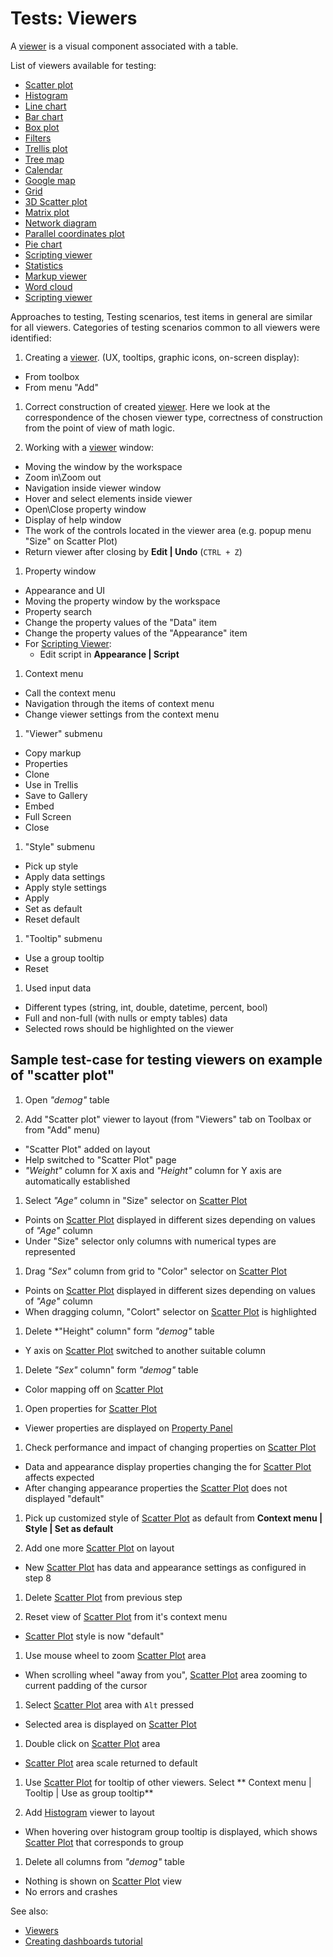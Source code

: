 <!-- TITLE: Tests: Viewers -->
<!-- SUBTITLE: -->

# Tests: Viewers

A [viewer](../viewers.md) is a visual component associated with a table.

List of viewers available for testing:

* [Scatter plot](../visualize/viewers/scatter-plot.md)
* [Histogram](../visualize/viewers/shistogram.md)
* [Line chart](../visualize/viewers/sline-chart.md)
* [Bar chart](../visualize/viewers/sbar-chart.md)
* [Box plot](../visualize/viewers/sbox-plot.md)
* [Filters](../visualize/viewers/sfilters.md)
* [Trellis plot](../visualize/viewers/strellis-plot.md)
* [Tree map](../visualize/viewers/stree-map.md)
* [Calendar](../visualize/viewers/scalendar.md)
* [Google map](../visualize/viewers/sgoogle-map.md)
* [Grid](../visualize/viewers/sgrid.md)
* [3D Scatter plot](../visualize/viewers/3d-scatter-plot.md)
* [Matrix plot](../visualize/viewers/smatrix-plot.md)
* [Network diagram](../visualize/viewers/snetwork-diagram.md)
* [Parallel coordinates plot](../visualize/viewers/spc-plot.md)
* [Pie chart](../visualize/viewers/spie-chart.md)
* [Scripting viewer](../visualize/viewers/scripting-viewer.md)
* [Statistics](../visualize/viewers/sstatistics.md)
* [Markup viewer](../visualize/viewers/smarkup-viewer.md)
* [Word cloud](../visualize/viewers/sword-cloud.md)
* [Scripting viewer](../visualize/viewers/scripting-viewer.md)

Approaches to testing, Testing scenarios, test items in general are similar for all viewers. Categories of testing
scenarios common to all viewers were identified:

1. Creating a [viewer](../viewers.md). (UX, tooltips, graphic icons, on-screen display):

* From toolbox
* From menu "Add"

1. Correct construction of created [viewer](../viewers.md). Here we look at the correspondence of the chosen viewer
   type, correctness of construction from the point of view of math logic.

1. Working with a [viewer](../viewers.md) window:

* Moving the window by the workspace
* Zoom in\Zoom out
* Navigation inside viewer window
* Hover and select elements inside viewer
* Open\Close property window
* Display of help window
* The work of the controls located in the viewer area (e.g. popup menu "Size" on Scatter Plot)
* Return viewer after closing by **Edit | Undo** (```CTRL + Z```)

1. Property window

* Appearance and UI
* Moving the property window by the workspace
* Property search
* Change the property values of the "Data" item
* Change the property values of the "Appearance" item
* For [Scripting Viewer](../visualize/viewers/scripting-viewer.md):
  * Edit script in **Appearance | Script**

1. Context menu

* Call the context menu
* Navigation through the items of context menu
* Change viewer settings from the context menu

1. "Viewer" submenu

* Copy markup
* Properties
* Clone
* Use in Trellis
* Save to Gallery
* Embed
* Full Screen
* Close

1. "Style" submenu

* Pick up style
* Apply data settings
* Apply style settings
* Apply
* Set as default
* Reset default

1. "Tooltip" submenu

* Use a group tooltip
* Reset

1. Used input data

* Different types  (string, int, double, datetime, percent, bool)
* Full and non-full (with nulls or empty tables) data
* Selected rows should be highlighted on the viewer

## Sample test-case for testing viewers on example of "scatter plot"

1. Open *"demog"* table

1. Add "Scatter plot" viewer to layout (from "Viewers" tab on Toolbax or from "Add" menu)

* "Scatter Plot" added on layout
* Help switched to "Scatter Plot" page
* *"Weight"* column for X axis and *"Height"* column for Y axis are automatically established

1. Select *"Age"* column in "Size" selector on [Scatter Plot](../visualize/viewers/scatter-plot.md)

* Points on [Scatter Plot](../visualize/viewers/scatter-plot.md) displayed in different sizes depending on values
  ​​of *"Age"* column
* Under "Size" selector only columns with numerical types are represented

1. Drag *"Sex"* column from grid to "Color" selector on [Scatter Plot](../visualize/viewers/scatter-plot.md)

* Points on [Scatter Plot](../visualize/viewers/scatter-plot.md) displayed in different sizes depending on values
  ​​of *"Age"* column
* When dragging column, "Colort" selector on [Scatter Plot](../visualize/viewers/scatter-plot.md)
  is highlighted

1. Delete *"Height" column" form *"demog"* table

* Y axis on [Scatter Plot](../visualize/viewers/scatter-plot.md) switched to another suitable column

1. Delete *"Sex"* column" form *"demog"* table

* Color mapping off on [Scatter Plot](../visualize/viewers/scatter-plot.md)

1. Open properties for [Scatter Plot](../visualize/viewers/scatter-plot.md)

* Viewer properties are displayed on [Property Panel](../../overview/navigation.md#properties)

1. Check performance and impact of changing properties on [Scatter Plot](../visualize/viewers/scatter-plot.md)

* Data and appearance display properties changing the for  [Scatter Plot](../visualize/viewers/scatter-plot.md) affects
  expected
* After changing appearance properties the [Scatter Plot](../visualize/viewers/scatter-plot.md)
  does not displayed "default"

1. Pick up customized style of [Scatter Plot](../visualize/viewers/scatter-plot.md) as default from **Context menu |
   Style | Set as default**

1. Add one more [Scatter Plot](../visualize/viewers/scatter-plot.md) on layout

* New [Scatter Plot](../visualize/viewers/scatter-plot.md) has data and appearance settings as configured in step 8

1. Delete [Scatter Plot](../visualize/viewers/scatter-plot.md) from previous step

1. Reset view of [Scatter Plot](../visualize/viewers/scatter-plot.md) from it's context menu

* [Scatter Plot](../visualize/viewers/scatter-plot.md) style is now "default"

1. Use mouse wheel to zoom [Scatter Plot](../visualize/viewers/scatter-plot.md) area

* When scrolling wheel "away from you", [Scatter Plot](../visualize/viewers/scatter-plot.md) area zooming to current
  padding of the cursor

1. Select [Scatter Plot](../visualize/viewers/scatter-plot.md) area with ```Alt``` pressed

* Selected area is displayed on [Scatter Plot](../visualize/viewers/scatter-plot.md)

1. Double click on [Scatter Plot](../visualize/viewers/scatter-plot.md) area

* [Scatter Plot](../visualize/viewers/scatter-plot.md) area scale returned to default

1. Use [Scatter Plot](../visualize/viewers/scatter-plot.md) for tooltip of other viewers. Select **
   Context menu | Tooltip | Use as group tooltip**

1. Add [Histogram](../visualize/viewers/histogram.md) viewer to layout

* When hovering over histogram group tooltip is displayed, which
  shows [Scatter Plot](../visualize/viewers/scatter-plot.md) that corresponds to group

1. Delete all columns from *"demog"* table

* Nothing is shown on [Scatter Plot](../visualize/viewers/scatter-plot.md) view
* No errors and crashes

See also:

* [Viewers](../viewers.md)
* [Creating dashboards tutorial](../tutorials/creating-dashboards.md)
